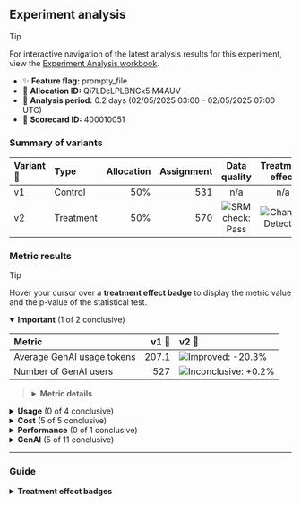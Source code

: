 ## Experiment analysis

> [!TIP]
> For interactive navigation of the latest analysis results for this experiment, view the [Experiment Analysis workbook](https://portal.azure.com/#blade/AppInsightsExtension/WorkbookViewerBlade/ComponentId/%2Fsubscriptions%2F80d2c6c6-fa64-4ab1-8aa5-4e118c6b16ce%2FresourceGroups%2Frg-aprilk-azure-ai-basic-01a%2Fproviders%2FMicrosoft.OperationalInsights%2Fworkspaces%2Flog-e6pnryr2q3qeg/ConfigurationId/Community-Workbooks%2FOnline%20Experimentation%2FExperiment%20Analysis/WorkbookTemplateName/Experiment%20Analysis/NotebookParams/%7B%22Workspace%22%3A%20%22%2Fsubscriptions%2F80d2c6c6-fa64-4ab1-8aa5-4e118c6b16ce%2FresourceGroups%2Frg-aprilk-azure-ai-basic-01a%2Fproviders%2FMicrosoft.OperationalInsights%2Fworkspaces%2Flog-e6pnryr2q3qeg%22%2C%20%22TimeRange%22%3A%20%7B%22durationMs%22%3A%207776000000%7D%2C%20%22FeatureName%22%3A%20%22prompty_file%22%2C%20%22AllocationId%22%3A%20%22Qi7LDcLPLBNCx5IM4AUV%22%7D).

* ✨ **Feature flag:** prompty_file
* 🔬 **Allocation ID:** Qi7LDcLPLBNCx5IM4AUV
* 📅 **Analysis period:** 0.2 days (02/05/2025 03:00 - 02/05/2025 07:00 UTC)
* 🔖 **Scorecard ID:** 400010051

### Summary of variants

| Variant 💊 | Type | Allocation | Assignment | Data quality | Treatment effect |
|:--------|:-----|-----------:|-----------:|:------------:|:----------------:|
| v1 | Control | 50% | 531 | n/a | n/a |
| v2 | Treatment | 50% | 570 | ![SRM check: Pass](https://img.shields.io/badge/SRM%20check-Pass-157e3b "No sample ratio mismatch detected.") | ![Change: Detected](https://img.shields.io/badge/Change-Detected-1c72af "Observed metric movements are inconsistent with statistical noise.") |


### Metric results

> [!TIP]
> Hover your cursor over a **treatment effect badge** to display the metric value and the p-value of the statistical test.

<details open="true">
<summary><strong>Important</strong> (1 of 2 conclusive)</summary>

| Metric                     |   v1 💊 | v2 💊                                                                                                                                                                                                      |
|:---------------------------|--------:|:-----------------------------------------------------------------------------------------------------------------------------------------------------------------------------------------------------------|
| Average GenAI usage tokens |   207.1 | ![Improved: -20.3%](https://img.shields.io/badge/Improved---20.3%25-157e3b "Metric value = 165.1.&#013;Highly statistically significant (p-value: 1e-4).")                                                 |
| Number of GenAI users      |     527 | ![Inconclusive: +0.2%](https://img.shields.io/badge/Inconclusive-%2B0.2%25-e6e6e3 "Metric value = 567 (comparison accounts for unequal allocation).&#013;Not statistically significant (p-value: 0.638).") |

> <details>
> <summary><strong>Metric details</strong></summary>
>
> * ***Average GenAI usage tokens:*** The average usage tokens (both input and output) per GenAI call of any type. Default desiredDirection is 'Decrease', appropriate for cases where cost reduction is a priority. If you are optimizing for user engagement regardless of cost, you may want to change this to 'Neutral'. [Search for metric definition.](https://github.com/aprilk-ms/azureai-basic-python/search?q="avg_genai_tokens"+path%3A*.json "")</dd>
> * ***Number of GenAI users:*** The number of users producing at least one GenAI span. This metric measures discovery/adoption of your GenAI features. [Search for metric definition.](https://github.com/aprilk-ms/azureai-basic-python/search?q="count_genai_users"+path%3A*.json "")</dd>
>
> </details>

</details>



<details>
<summary><strong>Usage</strong> (0 of 4 conclusive)</summary>

| Metric                     |   v1 💊 | v2 💊                                                                                                                                                                                                      |
|:---------------------------|--------:|:-----------------------------------------------------------------------------------------------------------------------------------------------------------------------------------------------------------|
| Number of GenAI chat calls |     527 | ![Inconclusive: +0.2%](https://img.shields.io/badge/Inconclusive-%2B0.2%25-e6e6e3 "Metric value = 567 (comparison accounts for unequal allocation).&#013;Not statistically significant (p-value: 0.638).") |
| Number of GenAI chat users |     527 | ![Inconclusive: +0.2%](https://img.shields.io/badge/Inconclusive-%2B0.2%25-e6e6e3 "Metric value = 567 (comparison accounts for unequal allocation).&#013;Not statistically significant (p-value: 0.638).") |
| Number of GenAI spans      |     527 | ![Inconclusive: +0.2%](https://img.shields.io/badge/Inconclusive-%2B0.2%25-e6e6e3 "Metric value = 567 (comparison accounts for unequal allocation).&#013;Not statistically significant (p-value: 0.638).") |
| Number of GenAI users      |     527 | ![Inconclusive: +0.2%](https://img.shields.io/badge/Inconclusive-%2B0.2%25-e6e6e3 "Metric value = 567 (comparison accounts for unequal allocation).&#013;Not statistically significant (p-value: 0.638).") |

> <details>
> <summary><strong>Metric details</strong></summary>
>
> * ***Number of GenAI chat calls:*** The number of GenAI spans with gen_ai.operation.name =='chat'. [Search for metric definition.](https://github.com/aprilk-ms/azureai-basic-python/search?q="count_genai_chats"+path%3A*.json "")</dd>
> * ***Number of GenAI chat users:*** The number of users with at least one GenAI span with gen_ai.operation.name =='chat'. [Search for metric definition.](https://github.com/aprilk-ms/azureai-basic-python/search?q="count_genai_chat_users"+path%3A*.json "")</dd>
> * ***Number of GenAI spans:*** The number of GenAI spans. This is an approximation of the number of total GenAI requests made. [Search for metric definition.](https://github.com/aprilk-ms/azureai-basic-python/search?q="count_genai_spans"+path%3A*.json "")</dd>
> * ***Number of GenAI users:*** The number of users producing at least one GenAI span. This metric measures discovery/adoption of your GenAI features. [Search for metric definition.](https://github.com/aprilk-ms/azureai-basic-python/search?q="count_genai_users"+path%3A*.json "")</dd>
>
> </details>

</details>



<details>
<summary><strong>Cost</strong> (5 of 5 conclusive)</summary>

| Metric                            |   v1 💊 | v2 💊                                                                                                                                                                                                         |
|:----------------------------------|--------:|:--------------------------------------------------------------------------------------------------------------------------------------------------------------------------------------------------------------|
| Average GenAI usage input tokens  |   22.69 | ![Degraded: +134.5%](https://img.shields.io/badge/Degraded-%2B134.5%25-d03536 "Metric value = 53.2.&#013;Highly statistically significant (p-value: 1e-313).")                                                |
| Average GenAI usage output tokens |   184.4 | ![Improved: -39.3%](https://img.shields.io/badge/Improved---39.3%25-157e3b "Metric value = 111.9.&#013;Highly statistically significant (p-value: 6e-11).")                                                   |
| Average GenAI usage tokens        |   207.1 | ![Improved: -20.3%](https://img.shields.io/badge/Improved---20.3%25-157e3b "Metric value = 165.1.&#013;Highly statistically significant (p-value: 1e-4).")                                                    |
| Total GenAI chat usage tokens     |  92,778 | ![Improved: -17.3%](https://img.shields.io/badge/Improved---17.3%25-a1d99b "Metric value = 82,386 (comparison accounts for unequal allocation).&#013;Marginally statistically significant (p-value: 0.003).") |
| Total GenAI usage tokens          |  92,778 | ![Improved: -17.3%](https://img.shields.io/badge/Improved---17.3%25-a1d99b "Metric value = 82,386 (comparison accounts for unequal allocation).&#013;Marginally statistically significant (p-value: 0.003).") |

> <details>
> <summary><strong>Metric details</strong></summary>
>
> * ***Average GenAI usage input tokens:*** The average tokens used on input (prompt) per GenAI call of any type. [Search for metric definition.](https://github.com/aprilk-ms/azureai-basic-python/search?q="avg_genai_input_tokens"+path%3A*.json "")</dd>
> * ***Average GenAI usage output tokens:*** The average tokens used on output (response) per GenAI call of any type. [Search for metric definition.](https://github.com/aprilk-ms/azureai-basic-python/search?q="avg_genai_output_tokens"+path%3A*.json "")</dd>
> * ***Average GenAI usage tokens:*** The average usage tokens (both input and output) per GenAI call of any type. Default desiredDirection is 'Decrease', appropriate for cases where cost reduction is a priority. If you are optimizing for user engagement regardless of cost, you may want to change this to 'Neutral'. [Search for metric definition.](https://github.com/aprilk-ms/azureai-basic-python/search?q="avg_genai_tokens"+path%3A*.json "")</dd>
> * ***Total GenAI chat usage tokens:*** The total usage tokens (both input and output) for GenAI chat calls. Assuming equal number of chat calls, we want total token usage to reduce or remain constant. The statistical test on this metric compares the token usage per user: meaning increased usage may increase the total usage tokens without flagging this metric as statistically significant. [Search for metric definition.](https://github.com/aprilk-ms/azureai-basic-python/search?q="sum_genai_chat_tokens"+path%3A*.json "")</dd>
> * ***Total GenAI usage tokens:*** While average usage tokens gives an indication of per-call efficiency, your cost is based on the total token usage. This metric show total usage tokens (both input and output) for any type of GenAI calls. Assuming equal number of GenAI calls, we want total token usage to reduce or remain constant. The statistical test on this metric compares the token usage per user: meaning increased usage may increase the total usage tokens without flagging this metric as statistically significant. [Search for metric definition.](https://github.com/aprilk-ms/azureai-basic-python/search?q="sum_genai_tokens"+path%3A*.json "")</dd>
>
> </details>

</details>



<details>
<summary><strong>Performance</strong> (0 of 1 conclusive)</summary>

| Metric                           |   v1 💊 | v2 💊                                                                                                                                                                                          |
|:---------------------------------|--------:|:-----------------------------------------------------------------------------------------------------------------------------------------------------------------------------------------------|
| Average GenAI call duration [ms] |       0 | ![Zero samples: 0%](https://img.shields.io/badge/Zero%20samples-0%25-f0e543 "Metric value = 0.&#013;Zero observations might indicate a problem with the metric definition or data collection") |

> <details>
> <summary><strong>Metric details</strong></summary>
>
> * ***Average GenAI call duration [ms]:*** The average duration in milliseconds per GenAI operation. Duration is measured by the DurationMS property of the span capturing GenAI call completion. [Search for metric definition.](https://github.com/aprilk-ms/azureai-basic-python/search?q="avg_genai_duration"+path%3A*.json "")</dd>
>
> </details>

</details>



<details>
<summary><strong>GenAI</strong> (5 of 11 conclusive)</summary>

| Metric                                          |   v1 💊 | v2 💊                                                                                                                                                                                                         |
|:------------------------------------------------|--------:|:--------------------------------------------------------------------------------------------------------------------------------------------------------------------------------------------------------------|
| Average GenAI call duration [ms]                |       0 | ![Zero samples: 0%](https://img.shields.io/badge/Zero%20samples-0%25-f0e543 "Metric value = 0.&#013;Zero observations might indicate a problem with the metric definition or data collection")                |
| Average GenAI usage input tokens                |   22.69 | ![Degraded: +134.5%](https://img.shields.io/badge/Degraded-%2B134.5%25-d03536 "Metric value = 53.2.&#013;Highly statistically significant (p-value: 1e-313).")                                                |
| Average GenAI usage output tokens               |   184.4 | ![Improved: -39.3%](https://img.shields.io/badge/Improved---39.3%25-157e3b "Metric value = 111.9.&#013;Highly statistically significant (p-value: 6e-11).")                                                   |
| Average GenAI usage tokens                      |   207.1 | ![Improved: -20.3%](https://img.shields.io/badge/Improved---20.3%25-157e3b "Metric value = 165.1.&#013;Highly statistically significant (p-value: 1e-4).")                                                    |
| Number of GenAI chat calls                      |     527 | ![Inconclusive: +0.2%](https://img.shields.io/badge/Inconclusive-%2B0.2%25-e6e6e3 "Metric value = 567 (comparison accounts for unequal allocation).&#013;Not statistically significant (p-value: 0.638).")    |
| Number of GenAI chat users                      |     527 | ![Inconclusive: +0.2%](https://img.shields.io/badge/Inconclusive-%2B0.2%25-e6e6e3 "Metric value = 567 (comparison accounts for unequal allocation).&#013;Not statistically significant (p-value: 0.638).")    |
| Number of GenAI operations that end in an error |      10 | ![Inconclusive: -34.8%](https://img.shields.io/badge/Inconclusive---34.8%25-e6e6e3 "Metric value = 7 (comparison accounts for unequal allocation).&#013;Not statistically significant (p-value: 0.382).")     |
| Number of GenAI spans                           |     527 | ![Inconclusive: +0.2%](https://img.shields.io/badge/Inconclusive-%2B0.2%25-e6e6e3 "Metric value = 567 (comparison accounts for unequal allocation).&#013;Not statistically significant (p-value: 0.638).")    |
| Number of GenAI users                           |     527 | ![Inconclusive: +0.2%](https://img.shields.io/badge/Inconclusive-%2B0.2%25-e6e6e3 "Metric value = 567 (comparison accounts for unequal allocation).&#013;Not statistically significant (p-value: 0.638).")    |
| Total GenAI chat usage tokens                   |  92,778 | ![Improved: -17.3%](https://img.shields.io/badge/Improved---17.3%25-a1d99b "Metric value = 82,386 (comparison accounts for unequal allocation).&#013;Marginally statistically significant (p-value: 0.003).") |
| Total GenAI usage tokens                        |  92,778 | ![Improved: -17.3%](https://img.shields.io/badge/Improved---17.3%25-a1d99b "Metric value = 82,386 (comparison accounts for unequal allocation).&#013;Marginally statistically significant (p-value: 0.003).") |

> <details>
> <summary><strong>Metric details</strong></summary>
>
> * ***Average GenAI call duration [ms]:*** The average duration in milliseconds per GenAI operation. Duration is measured by the DurationMS property of the span capturing GenAI call completion. [Search for metric definition.](https://github.com/aprilk-ms/azureai-basic-python/search?q="avg_genai_duration"+path%3A*.json "")</dd>
> * ***Average GenAI usage input tokens:*** The average tokens used on input (prompt) per GenAI call of any type. [Search for metric definition.](https://github.com/aprilk-ms/azureai-basic-python/search?q="avg_genai_input_tokens"+path%3A*.json "")</dd>
> * ***Average GenAI usage output tokens:*** The average tokens used on output (response) per GenAI call of any type. [Search for metric definition.](https://github.com/aprilk-ms/azureai-basic-python/search?q="avg_genai_output_tokens"+path%3A*.json "")</dd>
> * ***Average GenAI usage tokens:*** The average usage tokens (both input and output) per GenAI call of any type. Default desiredDirection is 'Decrease', appropriate for cases where cost reduction is a priority. If you are optimizing for user engagement regardless of cost, you may want to change this to 'Neutral'. [Search for metric definition.](https://github.com/aprilk-ms/azureai-basic-python/search?q="avg_genai_tokens"+path%3A*.json "")</dd>
> * ***Number of GenAI chat calls:*** The number of GenAI spans with gen_ai.operation.name =='chat'. [Search for metric definition.](https://github.com/aprilk-ms/azureai-basic-python/search?q="count_genai_chats"+path%3A*.json "")</dd>
> * ***Number of GenAI chat users:*** The number of users with at least one GenAI span with gen_ai.operation.name =='chat'. [Search for metric definition.](https://github.com/aprilk-ms/azureai-basic-python/search?q="count_genai_chat_users"+path%3A*.json "")</dd>
> * ***Number of GenAI operations that end in an error:*** The number of GenAI calls that have a non-empty 'error.type' attribute. [Search for metric definition.](https://github.com/aprilk-ms/azureai-basic-python/search?q="count_genai_with_error"+path%3A*.json "")</dd>
> * ***Number of GenAI spans:*** The number of GenAI spans. This is an approximation of the number of total GenAI requests made. [Search for metric definition.](https://github.com/aprilk-ms/azureai-basic-python/search?q="count_genai_spans"+path%3A*.json "")</dd>
> * ***Number of GenAI users:*** The number of users producing at least one GenAI span. This metric measures discovery/adoption of your GenAI features. [Search for metric definition.](https://github.com/aprilk-ms/azureai-basic-python/search?q="count_genai_users"+path%3A*.json "")</dd>
> * ***Total GenAI chat usage tokens:*** The total usage tokens (both input and output) for GenAI chat calls. Assuming equal number of chat calls, we want total token usage to reduce or remain constant. The statistical test on this metric compares the token usage per user: meaning increased usage may increase the total usage tokens without flagging this metric as statistically significant. [Search for metric definition.](https://github.com/aprilk-ms/azureai-basic-python/search?q="sum_genai_chat_tokens"+path%3A*.json "")</dd>
> * ***Total GenAI usage tokens:*** While average usage tokens gives an indication of per-call efficiency, your cost is based on the total token usage. This metric show total usage tokens (both input and output) for any type of GenAI calls. Assuming equal number of GenAI calls, we want total token usage to reduce or remain constant. The statistical test on this metric compares the token usage per user: meaning increased usage may increase the total usage tokens without flagging this metric as statistically significant. [Search for metric definition.](https://github.com/aprilk-ms/azureai-basic-python/search?q="sum_genai_tokens"+path%3A*.json "")</dd>
>
> </details>

</details>

---

### Guide

<details>
<summary><strong>Treatment effect badges</strong></summary>

Each treatment column displays the impact of the treatment variant upon the metric value, relative to the control variant. For example, "+5.3%" means the metric value is 5.3% higher in the treatment variant than the control variant. The experiment analysis checks whether the observed treatment effect could be explained by random noise in the data.

* If not statistically significant, we display the badge: ![Inconclusive: +5.3%](https://img.shields.io/badge/Inconclusive-%2B5.3%25-e6e6e3 "Not statistically significant.")
* If statistically significant, the badge color reflects the desired direction of the metric and the strength of confidence:

| Observed treatment effect | Marginal confidence<br />(p-value ≤ 0.05) | High confidence<br />(p-value ≤ 0.001) |
|:--------------------------|:------------------------------------------|:---------------------------------------|
| Against the desired direction | ![Degraded: +5.3%](https://img.shields.io/badge/Degraded-%2B5.3%25-fcae91 "Marginally statistically significant.") | ![Degraded: +5.3%](https://img.shields.io/badge/Degraded-%2B5.3%25-d03536 "Highly statistically significant.") |
| Matches the desired direction | ![Improved: +5.3%](https://img.shields.io/badge/Improved-%2B5.3%25-a1d99b "Marginally statistically significant.") | ![Improved: +5.3%](https://img.shields.io/badge/Improved-%2B5.3%25-157e3b "Highly statistically significant.") |
| Desired direction is neutral | ![Changed: +5.3%](https://img.shields.io/badge/Changed-%2B5.3%25-9ecae1 "Marginally statistically significant.") | ![Changed: +5.3%](https://img.shields.io/badge/Changed-%2B5.3%25-1c72af "Highly statistically significant.") |

</details>
